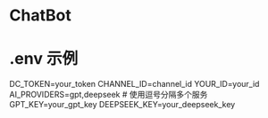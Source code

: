 # ChatBot

# .env 示例
DC_TOKEN=your_token
CHANNEL_ID=channel_id
YOUR_ID=your_id
AI_PROVIDERS=gpt,deepseek  # 使用逗号分隔多个服务
GPT_KEY=your_gpt_key
DEEPSEEK_KEY=your_deepseek_key
